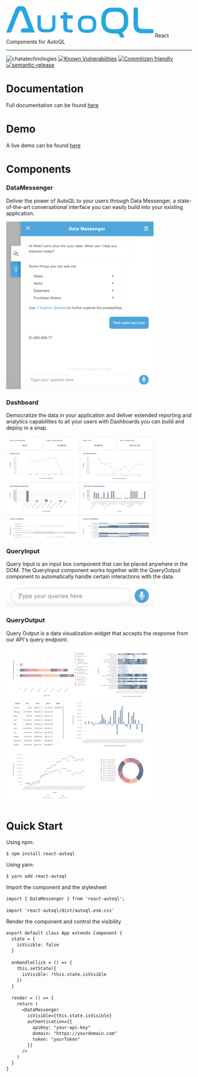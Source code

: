 <img src="public/autoql-logo.png" width="400px"/>
React Components for AutoQL
<hr />

![chatatechnologies](https://circleci.com/gh/chatatechnologies/react-autoql/tree/master.svg?style=shield)
[![Known Vulnerabilities](https://snyk.io/test/github/chatatechnologies/react-autoql/master/badge.svg)](https://snyk.io/test/github/chatatechnologies/react-autoql)
[![Commitizen friendly](https://img.shields.io/badge/commitizen-friendly-brightgreen.svg)](http://commitizen.github.io/cz-cli/)
[![semantic-release](https://img.shields.io/badge/%20%20%F0%9F%93%A6%F0%9F%9A%80-semantic--release-e10079.svg)](https://github.com/semantic-release/semantic-release)

# Documentation

Full documentation can be found [here](https://chata.readme.io/docs/autoql-react-widgets)

# Demo

A live demo can be found [here](https://chata-ai-test-page-prod.herokuapp.com/)

# Components

### DataMessenger

Deliver the power of AutoQL to your users through Data Messenger, a state-of-the-art conversational interface you can easily build into your existing application.

<img src="public/data-messenger.png" width="400px">

### Dashboard

Democratize the data in your application and deliver extended reporting and analytics capabilities to all your users with Dashboards you can build and deploy in a snap.

<img src="public/dashboard.png" width="400px">

### QueryInput

Query Input is an input box component that can be placed anywhere in the DOM. The QueryInput component works together with the QueryOutput component to automatically handle certain interactions with the data.

<img src="public/query-input.png" width="400px">

### QueryOutput

Query Output is a data visualization widget that accepts the response from our API's query endpoint.

<img src="public/query-output.jpg" width="400px">

# Quick Start

Using npm:

```
$ npm install react-autoql
```

Using yarn:

```
$ yarn add react-autoql
```

Import the component and the stylesheet

```
import { DataMessenger } from 'react-autoql';

import 'react-autoql/dist/autoql.esm.css'
```

Render the component and control the visibility

```
export default class App extends Component {
  state = {
    isVisible: false
  }

  onHandleClick = () => {
    this.setState({
      isVisible: !this.state.isVisible
    })
  }

  render = () => {
    return (
      <DataMessenger
        isVisible={this.state.isVisible}
        authentication={{
          apiKey: "your-api-key"
          domain: "https://yourdomain.com"
          token: "yourToken"
        }}
      />
    )
  }
}
```
